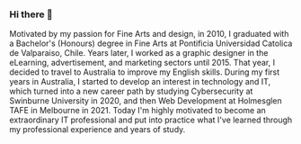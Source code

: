 ### Hi there 👋

Motivated by my passion for Fine Arts and design, in 2010, I graduated with a Bachelor's (Honours) degree in Fine Arts at Pontificia Universidad Catolica de Valparaiso, Chile. Years later, I worked as a graphic designer in the eLearning, advertisement, and marketing sectors until 2015. That year, I decided to travel to Australia to improve my English skills. During my first years in Australia, I started to develop an interest in technology and IT, which turned into a new career path by studying Cybersecurity at Swinburne University in 2020, and then Web Development at Holmesglen TAFE in Melbourne in 2021. Today I'm highly motivated to become an extraordinary IT professional and put into practice what I've learned through my professional experience and years of study.

<!--
**pamelaposada/pamelaposada** is a ✨ _special_ ✨ repository because its `README.md` (this file) appears on your GitHub profile.

Here are some ideas to get you started:

- 🔭 I’m currently working on ...
- 🌱 I’m currently learning ...
- 👯 I’m looking to collaborate on ...
- 🤔 I’m looking for help with ...
- 💬 Ask me about ...
- 📫 How to reach me: ...
- 😄 Pronouns: ...
- ⚡ Fun fact: ...
-->
